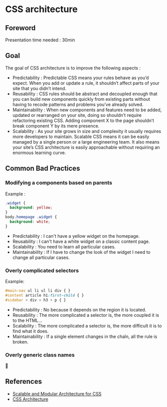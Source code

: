 # CSS architecture

## Foreword

Presentation time needed : 30min

## Goal

The goal of CSS architecture is to improve the following aspects :
* Predictability : Predictable CSS means your rules behave as you’d expect.
  When you add or update a rule, it shouldn’t affect parts of your site that you didn’t intend.
* Reusability : CSS rules should be abstract and decoupled enough that you can build new components quickly from existing parts without having to recode patterns and problems you’ve already solved.
* Maintainability : When new components and features need to be added, updated or rearranged on your site, doing so shouldn’t require refactoring existing CSS.
  Adding component X to the page shouldn’t break component Y by its mere presence.
* Scalability : As your site grows in size and complexity it usually requires more developers to maintain.
  Scalable CSS means it can be easily managed by a single person or a large engineering team.
  It also means your site’s CSS architecture is easily approachable without requiring an enormous learning curve.

## Common Bad Practices

### Modifying a components based on parents

Example :
```CSS
.widget {
  background: yellow;
}
body.homepage .widget {
  background: white;
}
```

* Predictability : I can't have a yellow widget on the homepage.
* Reusability : I can't have a white widget on a classic content page.
* Scalability : You need to learn all particular cases.
* Maintainability : If I have to change the look of the widget I need to change all particular cases.

### Overly complicated selectors

Example:
```CSS
#main-nav ul li ul li div { }
#content article h1:first-child { }
#sidebar > div > h3 + p { }
```

* Predictability : No because it depends on the region it is located.
* Reusability : The more complicated a selector is, the more coupled it is to the HTML...
* Scalability : The more complicated a selector is, the more difficult it is to find what it does.
* Maintainability : If a single element changes in the chaîn, all the rule is broken.

### Overly generic class names

:construction:

## References

* [Scalable and Modular Architecture for CSS](https://smacss.com/)
* [CSS Architecture](http://engineering.appfolio.com/2012/11/16/css-architecture/)
